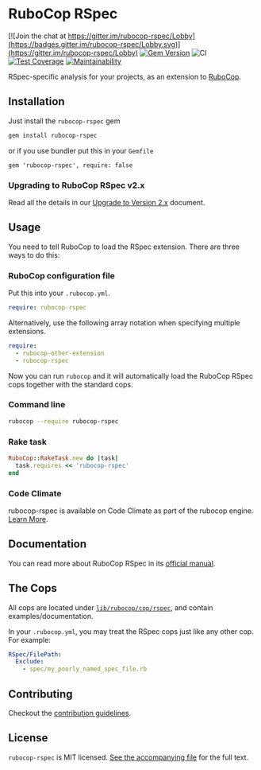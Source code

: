 # RuboCop RSpec

[![Join the chat at https://gitter.im/rubocop-rspec/Lobby](https://badges.gitter.im/rubocop-rspec/Lobby.svg)](https://gitter.im/rubocop-rspec/Lobby)
[![Gem Version](https://badge.fury.io/rb/rubocop-rspec.svg)](https://rubygems.org/gems/rubocop-rspec)
![CI](https://github.com/rubocop-hq/rubocop-rspec/workflows/CI/badge.svg)
[![Test Coverage](https://api.codeclimate.com/v1/badges/8ffaabf633c968c22bdd/test_coverage)](https://codeclimate.com/github/rubocop-hq/rubocop-rspec/test_coverage)
[![Maintainability](https://api.codeclimate.com/v1/badges/8ffaabf633c968c22bdd/maintainability)](https://codeclimate.com/github/rubocop-hq/rubocop-rspec/maintainability)

RSpec-specific analysis for your projects, as an extension to
[RuboCop](https://github.com/rubocop/rubocop).

## Installation

Just install the `rubocop-rspec` gem

```bash
gem install rubocop-rspec
```

or if you use bundler put this in your `Gemfile`

```
gem 'rubocop-rspec', require: false
```

### Upgrading to RuboCop RSpec v2.x

Read all the details in our [Upgrade to Version 2.x](https://docs.rubocop.org/rubocop-rspec/2.0/upgrade_to_version_2.html) document.

## Usage

You need to tell RuboCop to load the RSpec extension. There are three
ways to do this:

### RuboCop configuration file

Put this into your `.rubocop.yml`.

```yaml
require: rubocop-rspec
```

Alternatively, use the following array notation when specifying multiple extensions.

```yaml
require:
  - rubocop-other-extension
  - rubocop-rspec
```

Now you can run `rubocop` and it will automatically load the RuboCop RSpec
cops together with the standard cops.

### Command line

```bash
rubocop --require rubocop-rspec
```

### Rake task

```ruby
RuboCop::RakeTask.new do |task|
  task.requires << 'rubocop-rspec'
end
```

### Code Climate

rubocop-rspec is available on Code Climate as part of the rubocop engine. [Learn More](https://marketing.codeclimate.com/changelog/55a433bbe30ba00852000fac/).

## Documentation

You can read more about RuboCop RSpec in its [official manual](https://docs.rubocop.org/rubocop-rspec).

## The Cops

All cops are located under
[`lib/rubocop/cop/rspec`](lib/rubocop/cop/rspec), and contain
examples/documentation.

In your `.rubocop.yml`, you may treat the RSpec cops just like any other
cop. For example:

```yaml
RSpec/FilePath:
  Exclude:
    - spec/my_poorly_named_spec_file.rb
```

## Contributing

Checkout the [contribution guidelines](.github/CONTRIBUTING.md).

## License

`rubocop-rspec` is MIT licensed. [See the accompanying file](MIT-LICENSE.md) for
the full text.
